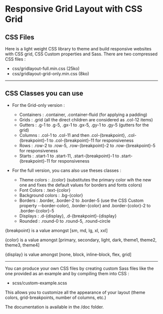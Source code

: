 # Responsive Grid Layout with CSS Grid

## CSS Files

Here is a light weight CSS library to theme and build responsive websites with CSS grid, CSS Custom properties and Sass. There are two compressed CSS files :
- css/gridlayout-full.min.css (25ko)
- css/gridlayout-grid-only.min.css (8ko)

---

## CSS Classes you can use

- For the Grid-only version :
    - Containers : .container, .container-fluid (for applying a padding)
    - Grids : .grid (all the direct children are considered as .col-12 items)
    - Gutters : .g-1 to .g-5, .gx-1 to .gx-5, .gy-1 to .gy-5 (gutters for the grid)
    - Columns : .col-1 to .col-11 and then .col-{breakpoint}, .col-{breakpoint}-1 to .col-{breakpoint}-11 for responsiveness
    - Rows : .row-2 to .row-5, .row-{breakpoint}-2 to .row-{breakpoint}-5 for responsiveness
    - Starts : .start-1 to .start-11, .start-{breakpoint}-1 to .start-{breakpoint}-11 for responsiveness

- For the full version, you cans also use theses classes :
    - Theme colors : .{color} (substitutes the primary color wih the new one and fixes the default values for borders and fonts colors)
    - Font Colors : .text-{color}
    - Background colors : .bg-{color}
    - Borders : .border, .border-2 to .border-5 (use the CSS Custom property --border-color), .border-{color} and .border-{color}-2 to .border-{color}-5
    - Displays : .d-{display}, .d-{breakpoint}-{display}
    - Rounded : .round-0 to .round-5, .round-circle

{breakpoint} is a value amongst [sm, md, lg, xl, xxl]

{color} is a value amongst [primary, secondary, light, dark, theme1, theme2, theme3, theme4]

{display} is value amongst [none, block, inline-block, flex, grid]

---

You can produce your own CSS files by creating custom Sass files like the one provided as an example and by compiling them into CSS :
- scss/custom-example.scss

This allows you to customize all the appearance of your layout (theme colors, grid-breakpoints, number of columns, etc.)

The documentation is available in the /doc folder.